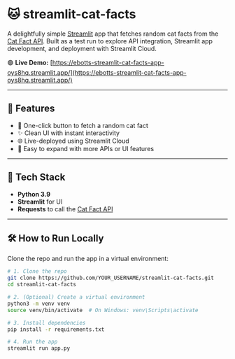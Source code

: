 # 🐱 streamlit-cat-facts

A delightfully simple [Streamlit](https://streamlit.io) app that fetches random cat facts from the [Cat Fact API](https://catfact.ninja/). Built as a test run to explore API integration, Streamlit app development, and deployment with Streamlit Cloud.

🟢 **Live Demo:** [https://ebotts-streamlit-cat-facts-app-oys8hq.streamlit.app/](https://ebotts-streamlit-cat-facts-app-oys8hq.streamlit.app/)

---

## 🚀 Features

- 🐾 One-click button to fetch a random cat fact
- ✨ Clean UI with instant interactivity
- 🌐 Live-deployed using Streamlit Cloud
- 🧠 Easy to expand with more APIs or UI features


---

## 🔧 Tech Stack

- **Python 3.9**
- **Streamlit** for UI
- **Requests** to call the [Cat Fact API](https://catfact.ninja/)

---

## 🛠️ How to Run Locally

Clone the repo and run the app in a virtual environment:

```bash
# 1. Clone the repo
git clone https://github.com/YOUR_USERNAME/streamlit-cat-facts.git
cd streamlit-cat-facts

# 2. (Optional) Create a virtual environment
python3 -m venv venv
source venv/bin/activate  # On Windows: venv\Scripts\activate

# 3. Install dependencies
pip install -r requirements.txt

# 4. Run the app
streamlit run app.py
